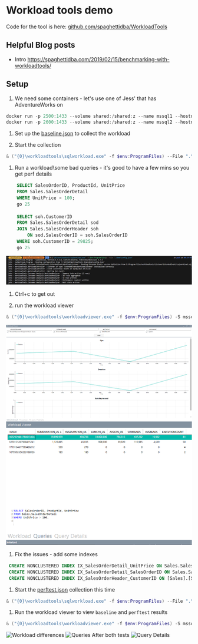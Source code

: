 # Workload tools demo

Code for the tool is here: [github.com/spaghettidba/WorkloadTools](https://github.com/spaghettidba/WorkloadTools)

## Helpful Blog posts

- Intro https://spaghettidba.com/2019/02/15/benchmarking-with-workloadtools/

## Setup

1. We need some containers - let's use one of Jess' that has AdventureWorks on

```powershell
docker run -p 2500:1433 --volume shared:/shared:z --name mssql1 --hostname mssql1 --network localnet -d jpomfret7/dbatools1:latest
docker run -p 2600:1433 --volume shared:/shared:z --name mssql2 --hostname mssql2 --network localnet -d jpomfret7/dbatools1:latest
```

1. Set up the [baseline.json](.\demo\baseline.json) to collect the workload

1. Start the collection

```powershell
& ("{0}\workloadtools\sqlworkload.exe" -f $env:ProgramFiles) --File ".\demo\baseline.json"
```

1. Run a workload\some bad queries - it's good to have a few mins so you get perf details

```sql
    SELECT SalesOrderID, ProductId, UnitPrice
    FROM Sales.SalesOrderDetail 
    WHERE UnitPrice > 100;
    go 25

    SELECT soh.CustomerID 
    FROM Sales.SalesOrderDetail sod
    JOIN Sales.SalesOrderHeader soh 
        ON sod.SalesOrderID = soh.SalesOrderID
    WHERE soh.CustomerID = 29825;
    go 25
```

![workloadtools is collecting stuff](images/collecting.png)

1. Ctrl+c to get out

2. run the workload viewer

```powershell
& ("{0}\workloadtools\workloadviewer.exe" -f $env:ProgramFiles) -S mssql1 -D workloadtools -M baseline -U sqladmin -P dbatools.IO
```

![WorkloadViewer - Workload page](images/workload.png)
![WorkloadViewer - Queries page](images/queries.png)

1. Fix the issues - add some indexes

```sql
 CREATE NONCLUSTERED INDEX IX_SalesOrderDetail_UnitPrice ON Sales.SalesOrderDetail(UnitPrice) include (productid);
 CREATE NONCLUSTERED INDEX IX_SalesOrderDetail_SalesOrderID ON Sales.SalesOrderDetail(SalesOrderID);
 CREATE NONCLUSTERED INDEX IX_SalesOrderHeader_CustomerID ON [Sales].[SalesOrderHeader] ([CustomerID])
```

1. Start the [perftest.json](.\demo\perftest.json) collection this time

```powershell
& ("{0}\workloadtools\sqlworkload.exe" -f $env:ProgramFiles) --File ".\demo\perftest.json"
```

1. Run the workload viewer to view `baseline` and `perftest` results

```powershell
& ("{0}\workloadtools\workloadviewer.exe" -f $env:ProgramFiles) -S mssql1 -D workloadtools -M baseline -U sqladmin -P dbatools.IO -T mssql1 -E workloadtools -N perftest -V sqladmin -Q dbatools.IO
```

![Workload differences](workloadAfter.png)
![Queries After both tests](image/queriesAfter.png)
![Query Details](image/queryDetails.png)
